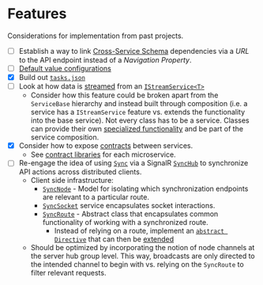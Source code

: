 # Features

Considerations for implementation from past projects.

- [ ] Establish a way to link [Cross-Service Schema](./cross-service-schema.md) dependencies via a *URL* to the API endpoint instead of a *Navigation Property*.
- [ ] [Default value configurations](https://github.com/JaimeStill/data-conductor/blob/main/src/server/Conductor.Data/Config/ConnectorConfig.cs)
- [x] Build out [`tasks.json`](https://github.com/JaimeStill/data-conductor/blob/main/.vscode/tasks.json)
- [ ] Look at how data is [streamed](https://github.com/JaimeStill/distributed-architecture/blob/main/src/App.Services/PhotoService.cs#L54) from an [`IStreamService<T>`](https://github.com/JaimeStill/distributed-architecture/blob/main/src/Picsum.Services/PicsumStreamService.cs)
    * Consider how this feature could be broken apart from the `ServiceBase` hierarchy and instead built through composition (i.e. a service has a `IStreamService` feature vs. extends the functionality into the base service). Not every class has to be a service. Classes can provide their own [specialized functionality](https://github.com/JaimeStill/distributed-architecture/blob/main/src/Picsum/PicsumPhoto.cs) and be part of the service composition.
- [x] Consider how to expose [contracts](https://github.com/JaimeStill/distributed-architecture/tree/main/src/Platform.Contracts) between services.
    * See [contract libraries](./src/lib/) for each microservice.
- [ ] Re-engage the idea of using [`Sync`](https://github.com/JaimeStill/service-architecture/blob/main/server/Playground.Data/Models/Sync/Sync.cs) via a SignalR [`SyncHub`](https://github.com/JaimeStill/service-architecture/blob/main/server/Playground.Web/Hubs/SyncHub.cs) to synchronize API actions across distributed clients.
    * Client side infrastructure:
        * [`SyncNode`](https://github.com/JaimeStill/service-architecture/blob/main/client/core/models/sync/sync-node.ts)  - Model for isolating which synchronization endpoints are relevant to a particular route.
        * [`SyncSocket`](https://github.com/JaimeStill/service-architecture/blob/main/client/core/sockets/sync.socket.ts) service encapsulates socket interactions.
        * [`SyncRoute`](https://github.com/JaimeStill/service-architecture/blob/main/client/core/models/routes/sync.route.ts) - Abstract class that encapsulates common functionality of working with a synchronized route.
            * Instead of relying on a route, implement an [`abstract Directive`](https://github.com/JaimeStill/app-notes/blob/main/app/src/app/models/storage/storage-form.ts) that can then be [extended](https://github.com/JaimeStill/app-notes/blob/main/app/src/app/forms/product/book.form.ts)
    * Should be optimized by incorporating the notion of node channels at the server hub group level. This way, broadcasts are only directed to the intended channel to begin with vs. relying on the `SyncRoute` to filter relevant requests.